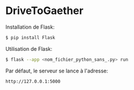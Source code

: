 # DriveToGaether
Installation de Flask:
```sh
$ pip install Flask
```

Utilisation de Flask:
```sh
$ flask --app <nom_fichier_python_sans_.py> run
```

Par défaut, le serveur se lance à l'adresse:
```HTTP 
http://127.0.0.1:5000
```
